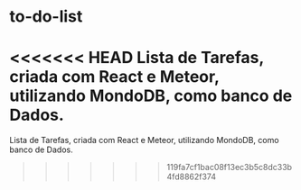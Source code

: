 # to-do-list
<<<<<<< HEAD
Lista de Tarefas, criada com React e Meteor, utilizando MondoDB, como banco de Dados.
=======
Lista de Tarefas, criada com React e Meteor, utilizando MondoDB, como banco de Dados.
>>>>>>> 119fa7cf1bac08f13ec3b5c8dc33b4fd8862f374
